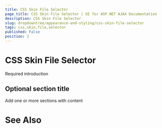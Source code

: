 ```yaml
---
title: CSS Skin File Selector
page_title: CSS Skin File Selector | UI for ASP.NET AJAX Documentation
description: CSS Skin File Selector
slug: dropdowntree/appearance-and-styling/css-skin-file-selector
tags: css,skin,file,selector
published: False
position: 2
---
```


# CSS Skin File Selector



Required introduction

## Optional section title

Add one or more sections with content

# See Also
